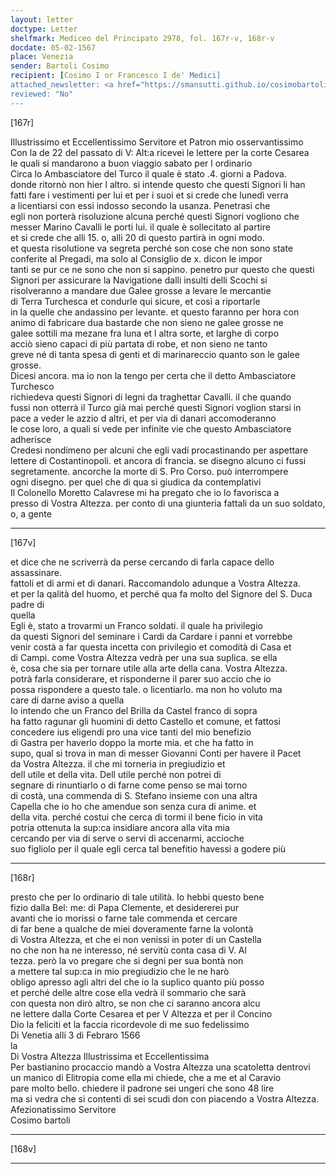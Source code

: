 ```yaml
---
layout: letter
doctype: Letter
shelfmark: Mediceo del Principato 2978, fol. 167r-v, 168r-v
docdate: 05-02-1567
place: Venezia
sender: Bartoli Cosimo
recipient: [Cosimo I or Francesco I de' Medici]
attached_newsletter: <a href="https://smansutti.github.io/cosimobartoli/texts/3079_156,3079_157/">3079_156,3079_157</a>
reviewed: "No"
---
```


[167r]  
  
  
Illustrissimo et Eccellentissimo Servitore et Patron mio osservantissimo  
Con la de 22 del passato di V: Alt:a ricevei le lettere per la corte Cesarea  
le quali si mandarono a buon viaggio sabato per l ordinario  
Circa lo Ambasciatore del Turco il quale è stato .4. giorni a Padova.  
donde ritornò non hier l altro. si intende questo che questi Signori li han  
fatti fare i vestimenti per lui et per i suoi et si crede che lunedì verra  
a licentiarsi con essi indosso secondo la usanza. Penetrasi che  
egli non porterà risoluzione alcuna perché questi Signori vogliono che  
messer Marino Cavalli le porti lui. il quale è sollecitato al partire  
et si crede che alli 15. o, alli 20 di questo partirà in ogni modo.  
et questa risolutione va segreta perché son cose che non sono state  
conferite al Pregadi, ma solo al Consiglio de x. dicon le impor  
tanti se pur ce ne sono che non si sappino. penetro pur questo che questi  
Signori per assicurare la Navigatione dalli insulti delli Scochi si  
risolveranno a mandare due Galee grosse a levare le mercantie  
di Terra Turchesca et condurle qui sicure, et così a riportarle  
in la quelle che andassino per levante. et questo faranno per hora con  
animo di fabricare dua bastarde che non sieno ne galee grosse ne  
galee sottili ma mezane fra luna et l altra sorte, et larghe di corpo  
acciò sieno capaci di più partata di robe, et non sieno ne tanto  
greve né di tanta spesa di genti et di marinareccio quanto son le galee grosse.  
Dicesi ancora. ma io non la tengo per certa che il detto Ambasciatore Turchesco  
richiedeva questi Signori di legni da traghettar Cavalli. il che quando  
fussi non otterrà il Turco già mai perché questi Signori voglion starsi in  
pace a veder le azzio d altri, et per via di danari accomoderanno  
le cose loro, a quali si vede per infinite vie che questo Ambasciatore adherisce  
Credesi nondimeno per alcuni che egli vadi procastinando per aspettare  
lettere di Costantinopoli. et ancora di francia. se disegno alcuno ci fussi  
segretamente. ancorche la morte di S. Pro Corso. può interrompere  
ogni disegno. per quel che di qua si giudica da contemplativi  
Il Colonello Moretto Calavrese mi ha pregato che io lo favorisca a  
presso di Vostra Altezza. per conto di una giunteria fattali da un suo soldato, o, a gente  
  
---  

[167v]  
  
  
et dice che ne scriverrà da perse cercando di farla capace dello assassinare.  
fattoli et di armi et di danari. Raccomandolo adunque a Vostra Altezza.  
et per la qalità del huomo, et perché qua fa molto del Signore del S. Duca padre di  
quella  
Egli è, stato a trovarmi un Franco soldati. il quale ha privilegio  
da questi Signori del seminare i Cardi da Cardare i panni et vorrebbe  
venir costà a far questa incetta con privilegio et comodità di Casa et  
di Campi. come Vostra Altezza vedrà per una sua suplica. se ella  
è, cosa che sia per tornare utile alla arte della cana. Vostra Altezza.  
potrà farla considerare, et risponderne il parer suo accio che io  
possa rispondere a questo tale. o licentiarlo. ma non ho voluto ma  
care di darne aviso a quella  
Io intendo che un Franco del Brilla da Castel franco di sopra  
ha fatto ragunar gli huomini di detto Castello et comune, et fattosi  
concedere ius eligendi pro una vice tanti del mio benefizio  
di Gastra per haverlo doppo la morte mia. et che ha fatto in  
supo, qual si trova in man di messer Giovanni Conti per havere il Pacet  
da Vostra Altezza. il che mi torneria in pregiudizio et  
dell utile et della vita. Dell utile perché non potrei di  
segnare di rinuntiarlo o di farne come penso se mai torno  
di costà, una commenda di S. Stefano insieme con una altra  
Capella che io ho che amendue son senza cura di anime. et  
della vita. perché costui che cerca di tormi il bene ficio in vita  
potria ottenuta la sup:ca insidiare ancora alla vita mia  
cercando per via di serve o servi di accenarmi, accioche  
suo figliolo per il quale egli cerca tal benefitio havessi a godere più  
  
---  

[168r]  
  
  
presto che per lo ordinario di tale utilità. Io hebbi questo bene  
fizio dalla Bel: me: di Papa Clemente, et desidererei pur  
avanti che io morissi o farne tale commenda et cercare  
di far bene a qualche de miei doveramente farne la volontà  
di Vostra Altezza, et che ei non venissi in poter di un Castella  
no che non ha ne interesso, né servitù conta casa di V. Al  
tezza. però la vo pregare che si degni per sua bontà non  
a mettere tal sup:ca in mio pregiudizio che le ne harò  
obligo apresso agli altri del che io la suplico quanto più posso  
et perché delle altre cose ella vedrà il sommario che sarà  
con questa non dirò altro, se non che ci saranno ancora alcu  
ne lettere dalla Corte Cesarea et per V Altezza et per il Concino  
Dio la feliciti et la faccia ricordevole di me suo fedelissimo  
Di Venetia alli 3 di Febraro 1566  
la  
Di Vostra Altezza Illustrissima et Eccellentissima  
Per bastianino procaccio mandò a Vostra Altezza una scatoletta dentrovi  
un manico di Elitropia come ella mi chiede, che a me et al Caravio  
pare molto bello. chiedere il padrone sei ungeri che sono 48 lire  
ma si vedra che si contenti di sei scudi don con piacendo a Vostra Altezza.  
Afezionatissimo Servitore  
Cosimo bartoli  
  
---  

[168v]  
  
  
  
---  

